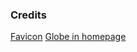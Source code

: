 ### Credits

[Favicon](https://www.flaticon.com/free-icon/globe_744480?term=world&page=1&position=19&page=1&position=19&related_id=744480&origin=tag)
[Globe in homepage](https://freesvg.org/globe-vector-silhouette)